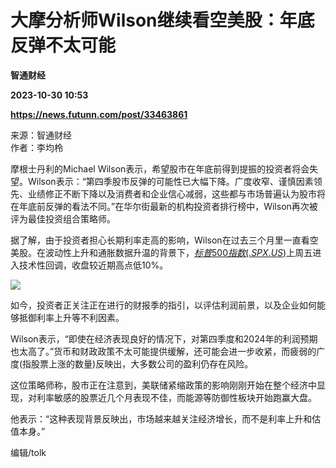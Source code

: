 # 大摩分析师Wilson继续看空美股：年底反弹不太可能
**智通财经**

**2023-10-30 10:53**

**https://news.futunn.com/post/33463861**

来源：智通财经  
作者：李均柃

摩根士丹利的Michael Wilson表示，希望股市在年底前得到提振的投资者将会失望。Wilson表示：“第四季股市反弹的可能性已大幅下降。广度收窄、谨慎因素领先、业绩修正不断下降以及消费者和企业信心减弱，这些都与市场普遍认为股市将在年底前反弹的看法不同。”在华尔街最新的机构投资者排行榜中，Wilson再次被评为最佳投资组合策略师。

据了解，由于投资者担心长期利率走高的影响，Wilson在过去三个月里一直看空美股。在波动性上升和通胀数据升温的背景下，[$标普500指数(.SPX.US)$](https://www.futunn.com/quote/stock?m=us&code=.SPX)上周五进入技术性回调，收盘较近期高点低10%。

![](https://postimg.futunn.com/16986569818614726983714.jpeg)

如今，投资者正关注正在进行的财报季的指引，以评估利润前景，以及企业如何能够抵御利率上升等不利因素。

Wilson表示，“即使在经济表现良好的情况下，对第四季度和2024年的利润预期也太高了。”货币和财政政策不太可能提供缓解，还可能会进一步收紧，而疲弱的广度(指股票上涨的数量)反映出，大多数公司的盈利仍存在风险。

这位策略师称，股市正在注意到，美联储紧缩政策的影响刚刚开始在整个经济中显现，对利率敏感的股票近几个月表现不佳，而能源等防御性板块开始跑赢大盘。

他表示：“这种表现背景反映出，市场越来越关注经济增长，而不是利率上升和估值本身。”

编辑/tolk